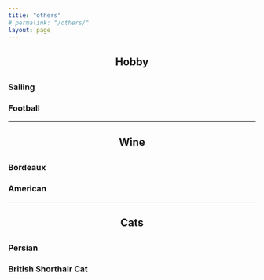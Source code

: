 ```yaml
---
title: "others"
# permalink: "/others/"
layout: page
---
```



<!-- <head>
    <script src="https://cdn.mathjax.org/mathjax/latest/MathJax.js?config=TeX-AMS-MML_HTMLorMML" type="text/javascript"></script>
    <script type="text/x-mathjax-config">
        MathJax.Hub.Config({
            tex2jax: {
            skipTags: ['script', 'noscript', 'style', 'textarea', 'pre'],
            inlineMath: [['$','$']]
            }
        });
    </script>
</head> -->


<h2><center>Hobby</center><h2>
<h3>Sailing</h3>
<h3>Football</h3>

---

<h2><center>Wine</center><h2>
<h3>Bordeaux</h3>
<h3>American</h3>

---

<h2><center>Cats</center><h2>
<h3>Persian</h3>
<h3>British Shorthair Cat</h3>